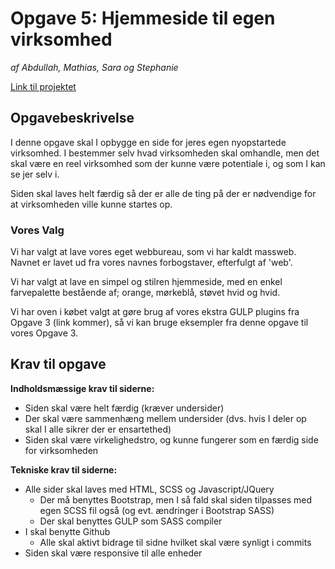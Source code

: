 # Opgave 5: Hjemmeside til egen virksomhed
*af Abdullah, Mathias, Sara og Stephanie*

[Link til projektet](https://mmd.mathiasjorgensen.dk/opgave-5/)

## Opgavebeskrivelse

I denne opgave skal I opbygge en side for jeres egen nyopstartede virksomhed.
I bestemmer selv hvad virksomheden skal omhandle, men det skal være en reel virksomhed som der kunne være potentiale i, og som I kan se jer selv i.

Siden skal laves helt færdig så der er alle de ting på der er nødvendige for at virksomheden ville kunne startes op.

### Vores Valg
Vi har valgt at lave vores eget webbureau, som vi har kaldt massweb. Navnet er lavet ud fra vores navnes forbogstaver, efterfulgt af 'web'.

Vi har valgt at lave en simpel og stilren hjemmeside, med en enkel farvepalette bestående af; orange, mørkeblå, støvet hvid og hvid.

Vi har oven i købet valgt at gøre brug af vores ekstra GULP plugins fra Opgave 3 (link kommer), så vi kan bruge eksempler fra denne opgave til vores Opgave 3.

## Krav til opgave

**Indholdsmæssige krav til siderne:**
* Siden skal være helt færdig (kræver undersider)
* Der skal være sammenhæng mellem undersider (dvs. hvis I deler op skal I alle sikrer der er ensartethed)
* Siden skal være virkelighedstro, og kunne fungerer som en færdig side for virksomheden

**Tekniske krav til siderne:**
* Alle sider skal laves med HTML, SCSS og Javascript/JQuery
    * Der må benyttes Bootstrap, men I så fald skal siden tilpasses med egen SCSS fil også (og evt. ændringer i Bootstrap SASS)
    * Der skal benyttes GULP som SASS compiler
* I skal benytte Github
    * Alle skal aktivt bidrage til sidne hvilket skal være synligt i commits
* Siden skal være responsive til alle enheder




